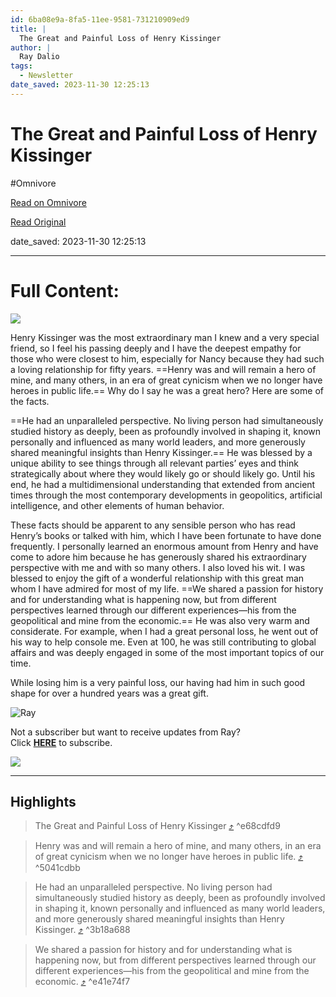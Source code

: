 ```yaml
---
id: 6ba08e9a-8fa5-11ee-9581-731210909ed9
title: |
  The Great and Painful Loss of Henry Kissinger
author: |
  Ray Dalio
tags:
  - Newsletter
date_saved: 2023-11-30 12:25:13
---
```


# The Great and Painful Loss of Henry Kissinger
#Omnivore

[Read on Omnivore](https://omnivore.app/me/the-great-and-painful-loss-of-henry-kissinger-18c214360d4)

[Read Original](https://omnivore.app/no_url?q=ba740e02-83af-4211-ad57-2b28f0383e41)

date_saved: 2023-11-30 12:25:13


--- 

# Full Content: 

[ ![](https://proxy-prod.omnivore-image-cache.app/564x0,siu8waUx5fJSzMbu_k2FN3ehHGbGUhH0vkEtGghBfhUU/https://mcusercontent.com/f817138263fa3d3dec4ad231d/images/395d90b5-b675-8020-e45e-64e9f8123e81.jpg) ](https://principles.us13.list-manage.com/track/click?u=f817138263fa3d3dec4ad231d&id=825e95aab1&e=bc6bf78208) 

Henry Kissinger was the most extraordinary man I knew and a very special friend, so I feel his passing deeply and I have the deepest empathy for those who were closest to him, especially for Nancy because they had such a loving relationship for fifty years. ==Henry was and will remain a hero of mine, and many others, in an era of great cynicism when we no longer have heroes in public life.== Why do I say he was a great hero? Here are some of the facts.

==He had an unparalleled perspective. No living person had simultaneously studied history as deeply, been as profoundly involved in shaping it, known personally and influenced as many world leaders, and more generously shared meaningful insights than Henry Kissinger.== He was blessed by a unique ability to see things through all relevant parties’ eyes and think strategically about where they would likely go or should likely go. Until his end, he had a multidimensional understanding that extended from ancient times through the most contemporary developments in geopolitics, artificial intelligence, and other elements of human behavior.

These facts should be apparent to any sensible person who has read Henry’s books or talked with him, which I have been fortunate to have done frequently. I personally learned an enormous amount from Henry and have come to adore him because he has generously shared his extraordinary perspective with me and with so many others. I also loved his wit. I was blessed to enjoy the gift of a wonderful relationship with this great man whom I have admired for most of my life. ==We shared a passion for history and for understanding what is happening now, but from different perspectives learned through our different experiences—his from the geopolitical and mine from the economic.== He was also very warm and considerate. For example, when I had a great personal loss, he went out of his way to help console me. Even at 100, he was still contributing to global affairs and was deeply engaged in some of the most important topics of our time.

While losing him is a very painful loss, our having had him in such good shape for over a hundred years was a great gift.

![Ray](https://proxy-prod.omnivore-image-cache.app/35x60,sBV54qAhXAAW1065aNdmAzI3A7ZOhHvyCszJt5Wvygqs/https://gallery.mailchimp.com/f817138263fa3d3dec4ad231d/images/421ebd35-2b83-4032-8d52-869abf3d9f92.png)

Not a subscriber but want to receive updates from Ray?  
Click [**HERE**](https://principles.us13.list-manage.com/subscribe?u=f817138263fa3d3dec4ad231d&id=08ee8ce394) to subscribe.

![](https://proxy-prod.omnivore-image-cache.app/120x0,sHGcLRJWnt7f0MXjVwaOrK6Ci-HS41ScUZZG1MEzPk8k/https://gallery.mailchimp.com/f817138263fa3d3dec4ad231d/images/b2631a62-d79a-4605-8484-828fa0ce4981.png) 

---

## Highlights

> The Great and Painful Loss of Henry Kissinger [⤴️](https://omnivore.app/me/the-great-and-painful-loss-of-henry-kissinger-18c214360d4#e68cdfd9-c3c0-47e4-b5d3-59089e55bf29)  ^e68cdfd9

> Henry was and will remain a hero of mine, and many others, in an era of great cynicism when we no longer have heroes in public life. [⤴️](https://omnivore.app/me/the-great-and-painful-loss-of-henry-kissinger-18c214360d4#5041cdbb-e9e5-483a-83a5-5c0be3e21e15)  ^5041cdbb

> He had an unparalleled perspective. No living person had simultaneously studied history as deeply, been as profoundly involved in shaping it, known personally and influenced as many world leaders, and more generously shared meaningful insights than Henry Kissinger. [⤴️](https://omnivore.app/me/the-great-and-painful-loss-of-henry-kissinger-18c214360d4#3b18a688-ae98-4394-85aa-529eceba5bf0)  ^3b18a688

> We shared a passion for history and for understanding what is happening now, but from different perspectives learned through our different experiences—his from the geopolitical and mine from the economic. [⤴️](https://omnivore.app/me/the-great-and-painful-loss-of-henry-kissinger-18c214360d4#e41e74f7-baed-4b5a-b223-72518e8da918)  ^e41e74f7

